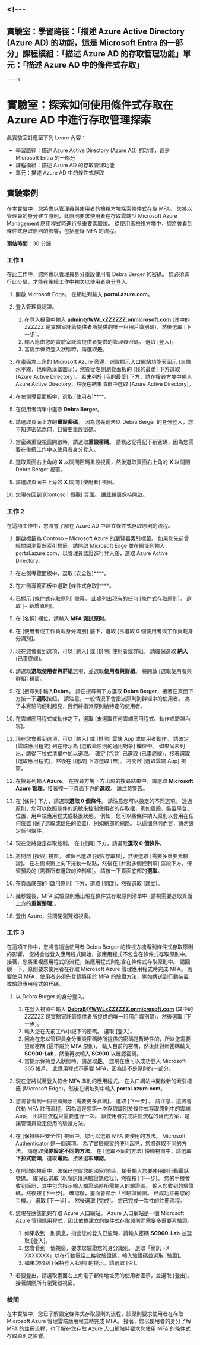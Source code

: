 <a name="---"></a><!---
---
實驗室：學習路徑：「描述 Azure Active Directory (Azure AD) 的功能，這是 Microsoft Entra 的一部分」課程模組：「描述 Azure AD 的存取管理功能」單元：「描述 Azure AD 中的條件式存取」
---
--->

# <a name="lab-explore-access-management-in-azure-ad-with-conditional-access"></a>實驗室：探索如何使用條件式存取在 Azure AD 中進行存取管理探索

此實驗室對應至下列 Learn 內容：

- 學習路徑：描述 Azure Active Directory (Azure AD) 的功能，這是 Microsoft Entra 的一部分
- 課程模組：描述 Azure AD 的存取管理功能
- 單元：描述 Azure AD 中的條件式存取

## <a name="lab-scenario"></a>實驗案例

在本實驗中，您將會以管理員與使用者的檢視方塊探索條件式存取 MFA。  您將以管理員的身分建立原則，此原則要求使用者在存取雲端型 Microsoft Azure Management 應用程式時進行多重要素驗證。  從使用者檢視方塊中，您將會看到條件式存取原則的影響，包括登錄 MFA 的流程。

**預估時間**：30 分鐘

### <a name="task-1"></a>工作 1

在此工作中，您將會以管理員身分重設使用者 Debra Berger 的密碼。  您必須進行此步驟，才能在後續工作中初次以使用者身分登入。

1. 開啟 Microsoft Edge。  在網址列輸入 **portal.azure.com**。

2. 登入管理員認證。
    1. 在登入視窗中輸入 **admin@WWLxZZZZZZ.onmicrosoft.com** (其中的 ZZZZZZ 是實驗室託管提供者所提供的唯一租用戶識別碼)，然後選取 [下一步]。
    1. 輸入應由您的實驗室託管提供者提供的管理員密碼。 選取 [登入]。
    1. 當提示保持登入狀態時，請選取**是**。

3. 在畫面左上角的 Microsoft Azure 旁邊，選取顯示入口網站功能表圖示 (三條水平線，也稱為漢堡圖示)，然後從左側瀏覽面板的 [我的最愛] 下方選取 [Azure Active Directory]。 若未列於 [我的最愛] 下方，請在搜尋方塊中輸入 Azure Active Directory，然後在結果清單中選取 [Azure Active Directory]。

4. 在左側導覽面板中，選取 [使用者]****。

5. 在使用者清單中選取 **Debra Berger**。

6. 請選取頁面上方的**重設密碼**。 因為您先前未以 Debra Berger 的身分登入，您不知道密碼為何，且需要重設密碼。

7. 當密碼重設視窗開啟時，請選取**重設密碼**。  請務必記得記下新密碼，因為您需要在後續工作中以使用者身分登入。

8. 選取頁面右上角的 **X** 以關閉密碼重設視窗，然後選取頁面右上角的 **X** 以關閉 Debra Berger 視窗。

9. 請選取頁面右上角的 **X** 關閉 [使用者] 視窗。

10. 您現在回到 [Contoso | 概觀] 頁面。  讓此視窗保持開啟。

### <a name="task-2"></a>工作 2

在這項工作中，您將會了解在 Azure AD 中建立條件式存取原則的流程。

1. 開啟標籤為 Contoso – Microsoft Azure 的瀏覽器索引標籤。   如果您先前曾經關閉瀏覽器索引標籤，請開啟 Microsoft Edge 並在網址列輸入 portal.azure.com，以管理員認證進行登入後，選取 Azure Active Directory。  

2. 在左側導覽面板中，選取 [安全性]****。

3. 在左側導覽面板中選取 [條件式存取]****。

4. 已顯示 [條件式存取原則] 螢幕。 此處列出現有的任何 [條件式存取原則]。 選取 [+ 新增原則]。

5. 在 [名稱] 欄位，請輸入 **MFA 測試原則**。

6. 在 [使用者或工作負載身分識別] 底下，選取 [已選取 0 個使用者或工作負載身分識別]。

7. 現在您會看到選項，可以 [納入] 或 [排除] 使用者或群組。  請確保選取 **納入** (已畫底線)。

8. 請選取**選取使用者與群組**選項，並選取**使用者與群組**。  將開啟 [選取使用者與群組] 視窗。  

9. 在 [搜尋列] 輸入**Debra**。  請在搜尋列下方選取 **Debra Berger**，接著在頁面下方按一下**選取**按鈕。  請注意，一般情況下會指派原則到群組中的使用者。  為了本實驗的便利起見，我們將指派原則給特定的使用者。

10. 在雲端應用程式或動作之下，選取 [未選取任何雲端應用程式、動作或驗證內容]。

11. 現在您會看到選項，可以 [納入] 或 [排除] 雲端 App 或使用者動作。  請確定 [雲端應用程式] 列在標示為 [選取此原則的適用對象] 欄位中。  如果尚未列出，請從下拉式清單中加以選取。 確定 [包含] 已選取 (已畫底線)，接著選取 [選取應用程式]，然後在 [選取] 下方選取 [無]。  將開啟 [選取雲端 App] 視窗。

12. 在搜尋列輸入**Azure**。  在搜尋方塊下方出現的搜尋結果中，請選取 **Microsoft Azure 管理**，接著按一下頁面下方的**選取**。  請注意警告。  

13. 在 [條件] 下方，請選取**選取 0 個條件**。  請注意您可以設定的不同選項。  透過原則，您可以依照條件的訊號來控制使用者的存取權，例如風險、裝置平台、位置、用戶端應用程式或裝置狀態。  例如，您可以將條件納入原則以套用在任何位置 (除了選取或信任的位置)，例如總部的網路。  以這個原則而言，請勿設定任何條件。

14. 現在您將設定存取控制。  在 [授與] 下方，請選取**選取 0 個條件**。

15. 將開啟 [授與] 視窗。  確保已選取 [授與存取權]，然後選取 [需要多重要素驗證]。 在右側視窗上向下捲動一點點，然後在 [針對多個控制項] 區段下方，保留預設的 [需要所有選取的控制項]。  請按一下頁面底部的**選取**。

16. 在頁面底部的 [啟用原則] 下方，選取 [開啟]，然後選取 [建立]。

17. 幾秒鐘後，MFA 試驗原則應出現在條件式存取原則清單中 (請視需要選取頁面上方的**重新整理**)。

18. 登出 Azure，並關閉瀏覽器視窗。

### <a name="task-3"></a>工作 3

在這項工作中，您將會透過使用者 Debra Berger 的檢視方塊看到條件式存取原則的影響。 您將會從登入應用程式開始，該應用程式不包含在條件式存取原則中。  接著，您將重複應用程式的流程，該應用程式則包含在條件式存取原則中。  請回顧一下，原則要求使用者在存取 Microsoft Azure 管理應用程式時完成 MFA。  若要使用 MFA，使用者必須先登錄將用於 MFA 的驗證方法，例如傳送到行動裝置或驗證應用程式的代碼。

1. 以 Debra Burger 的身分登入。 
    1. 在登入視窗中輸入 **DebraB@WWLxZZZZZZ.onmicrosoft.com** (其中的 ZZZZZZ 是實驗室託管提供者所提供的唯一租用戶識別碼)，然後選取 [下一步]。
    1. 輸入您在先前工作中記下的密碼。 選取 [登入]。
    1. 因為在您以管理員身分重設密碼時所提供的密碼是暫時性的，所以您需要更新密碼 (這不屬於 MFA 原則)。 輸入目前的密碼，然後針對新密碼輸入 **SC900-Lab**，然後再次輸入 **SC900** 以確認密碼。
    1. 當提示保持登入狀態時，請選取**是**。  您現在應可以成功登入 Microsoft 365 帳戶。 此應用程式不需要 MFA，因為這不是原則的一部分。

1. 現在您將試著登入符合 MFA 準則的應用程式。 在入口網站中開啟新的索引標籤 (Microsoft Edge)，然後在網址列中輸入 **portal.azure.com**。

1. 您將會看到一個視窗顯示 [需要更多資訊]。  選取 [下一步] 。  請注意，這將會啟動 MFA 註冊流程，因為這是您第一次存取識別於條件式存取原則中的雲端 App。  此註冊流程只需要進行一次。   讓使用者完成註冊流程的替代方案，是讓管理員設定使用的驗證方法。

1. 在 [保持帳戶安全性] 視窗中，您可以選取 MFA 要使用的方法。  Microsoft Authenticator 是一個選項。 為了實驗練習的便利起見，您將選取不同的方法。  請選取**我要設定不同的方法**。  在 [選取不同的方法] 快顯視窗中，請選取**下拉式箭頭**，選取**電話**，接著選取**確認**。

1. 在開啟的視窗中，確保已選取您的國家/地區，接著輸入您要使用的行動電話號碼。  確保已選取 [以簡訊傳送驗證碼給我]，然後按 [下一步]。  您的手機會收到簡訊，其中包含指示輸入驗證碼時所需輸入的驗證碼。  輸入您收到的驗證碼，然後按 [下一步]。  確認後，畫面會顯示「已驗證簡訊。 已成功註冊您的手機。」  選取 [下一步] 。 然後選取 [完成]。  您已完成一次性的註冊流程。

1. 您現在應該能夠存取 Azure 入口網站。  Azure 入口網站是一個 Microsoft Azure 管理應用程式，因此依據建立的條件式存取原則而需要多重要素驗證。  
    1. 如果收到一則訊息，指出您的登入已逾時，請輸入密碼 **SC900-Lab** 並選取 [登入]。 
    1. 您會看到一個視窗，要求您驗證您的身分識別。  選取「簡訊 =X XXXXXXX」以在行動電話上接收驗證碼，輸入驗證碼並選取 [驗證]。
    1. 如果您收到 [保持登入狀態] 的提示，請選取 [否]。

1. 若要登出，請選取畫面右上角電子郵件地址旁的使用者圖示，並選取 [登出]。接著關閉所有瀏覽器視窗。

### <a name="review"></a>檢閱

在本實驗中，您已了解設定條件式存取原則的流程，該原則要求使用者在存取 Microsoft Azure 管理雲端應用程式時完成 MFA。  接著，您以使用者的身分了解 MFA 的註冊流程，也了解在您存取 Azure 入口網站時要求您使用 MFA 的條件式存取原則之影響。
